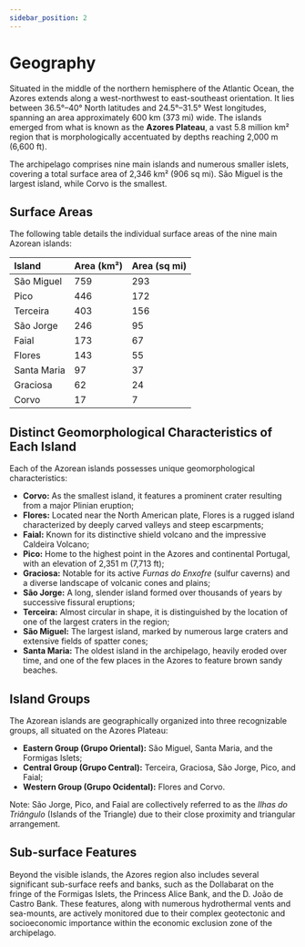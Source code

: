 ```yaml
---
sidebar_position: 2
---
```


# Geography

Situated in the middle of the northern hemisphere of the Atlantic Ocean, the Azores extends along a west-northwest to east-southeast orientation. It lies between 36.5°–40° North latitudes and 24.5°–31.5° West longitudes, spanning an area approximately 600 km (373 mi) wide. The islands emerged from what is known as the **Azores Plateau**, a vast 5.8 million km² region that is morphologically accentuated by depths reaching 2,000 m (6,600 ft).

The archipelago comprises nine main islands and numerous smaller islets, covering a total surface area of 2,346 km² (906 sq mi). São Miguel is the largest island, while Corvo is the smallest.

## Surface Areas

The following table details the individual surface areas of the nine main Azorean islands:

| Island      | Area (km²) | Area (sq mi) |
| :---------- | :--------- | :----------- |
| São Miguel  | 759        | 293          |
| Pico        | 446        | 172          |
| Terceira    | 403        | 156          |
| São Jorge   | 246        | 95           |
| Faial       | 173        | 67           |
| Flores      | 143        | 55           |
| Santa Maria | 97         | 37           |
| Graciosa    | 62         | 24           |
| Corvo       | 17         | 7            |

## Distinct Geomorphological Characteristics of Each Island

Each of the Azorean islands possesses unique geomorphological characteristics:

* **Corvo:** As the smallest island, it features a prominent crater resulting from a major Plinian eruption;
* **Flores:** Located near the North American plate, Flores is a rugged island characterized by deeply carved valleys and steep escarpments;
* **Faial:** Known for its distinctive shield volcano and the impressive Caldeira Volcano;
* **Pico:** Home to the highest point in the Azores and continental Portugal, with an elevation of 2,351 m (7,713 ft);
* **Graciosa:** Notable for its active *Furnas do Enxofre* (sulfur caverns) and a diverse landscape of volcanic cones and plains;
* **São Jorge:** A long, slender island formed over thousands of years by successive fissural eruptions;
* **Terceira:** Almost circular in shape, it is distinguished by the location of one of the largest craters in the region;
* **São Miguel:** The largest island, marked by numerous large craters and extensive fields of spatter cones;
* **Santa Maria:** The oldest island in the archipelago, heavily eroded over time, and one of the few places in the Azores to feature brown sandy beaches.

## Island Groups

The Azorean islands are geographically organized into three recognizable groups, all situated on the Azores Plateau:

* **Eastern Group (Grupo Oriental):** São Miguel, Santa Maria, and the Formigas Islets;
* **Central Group (Grupo Central):** Terceira, Graciosa, São Jorge, Pico, and Faial;
* **Western Group (Grupo Ocidental):** Flores and Corvo.

Note: São Jorge, Pico, and Faial are collectively referred to as the *Ilhas do Triângulo* (Islands of the Triangle) due to their close proximity and triangular arrangement.

## Sub-surface Features

Beyond the visible islands, the Azores region also includes several significant sub-surface reefs and banks, such as the Dollabarat on the fringe of the Formigas Islets, the Princess Alice Bank, and the D. João de Castro Bank. These features, along with numerous hydrothermal vents and sea-mounts, are actively monitored due to their complex geotectonic and socioeconomic importance within the economic exclusion zone of the archipelago.